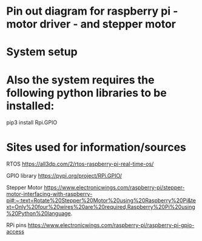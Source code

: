 # Pin out diagram for raspberry pi - motor driver - and stepper motor

# System setup

# Also the system requires the following python libraries to be installed:

pip3 install Rpi.GPIO

# Sites used for information/sources

RTOS
https://all3dp.com/2/rtos-raspberry-pi-real-time-os/

GPIO library
https://pypi.org/project/RPi.GPIO/

Stepper Motor
https://www.electronicwings.com/raspberry-pi/stepper-motor-interfacing-with-raspberry-pi#:~:text=Rotate%20Stepper%20Motor%20using%20Raspberry%20Pi&text=Only%20four%20wires%20are%20required,Raspberry%20Pi%20using%20Python%20language.

RPi pins
https://www.electronicwings.com/raspberry-pi/raspberry-pi-gpio-access

